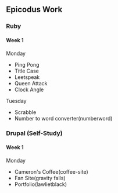 ## Epicodus Work

### Ruby

#### Week 1

Monday

* Ping Pong
* Title Case
* Leetspeak
* Queen Attack
* Clock Angle

Tuesday

* Scrabble
* Number to word converter(numberword)

### Drupal (Self-Study)

#### Week 1

Monday

* Cameron's Coffee(coffee-site)
* Fan Site(gravity falls)
* Portfolio(lawlietblack)
